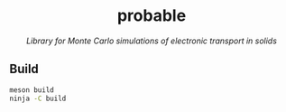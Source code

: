 <h1 align=center>probable</h1>

<div align=center><em>Library for Monte Carlo simulations of electronic transport in solids</em></div>

## Build
```bash
meson build
ninja -C build
```